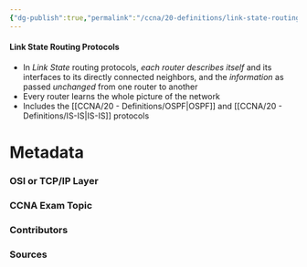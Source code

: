 ```yaml
---
{"dg-publish":true,"permalink":"/ccna/20-definitions/link-state-routing-protocols/","tags":["defs_ccna"]}
---
```


#### Link State Routing Protocols
- In *Link State* routing protocols, *each router describes itself* and its interfaces to its directly connected neighbors, and the *information* as passed *unchanged* from one router to another
- Every router learns the whole picture of the network
- Includes the [[CCNA/20 - Definitions/OSPF\|OSPF]] and [[CCNA/20 - Definitions/IS-IS\|IS-IS]] protocols

# Metadata
### OSI or TCP/IP Layer

### CCNA Exam Topic

### Contributors

### Sources
